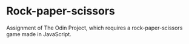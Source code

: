 # Rock-paper-scissors
Assignment of The Odin Project, which requires a rock-paper-scissors game made in JavaScript.
